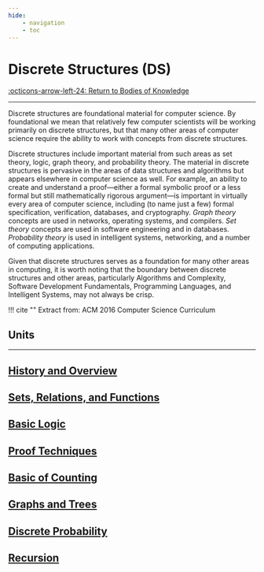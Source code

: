 ```yaml
---
hide:
    - navigation
    - toc
---
```

# Discrete Structures (DS)

[:octicons-arrow-left-24: Return to Bodies of Knowledge](/Bodies-of-Knowledge/)

---

Discrete structures are foundational material for computer science. By foundational we mean that relatively few computer scientists will be working primarily on discrete structures, but that many other areas of computer science require the ability to work with concepts from discrete structures.

Discrete structures include important material from such areas as set theory, logic, graph theory, and probability theory. The material in discrete structures is pervasive in the areas of data structures and algorithms but appears elsewhere in computer science as well. For example, an ability to create and understand a proof—either a formal symbolic proof or a less formal but still mathematically rigorous argument—is important in virtually every area of computer science, including (to name just a few) formal specification, verification, databases, and cryptography. *Graph theory* concepts are used in networks, operating systems, and compilers. *Set theory* concepts are used in software engineering and in databases. *Probability theory* is used in intelligent systems, networking, and a number of computing applications. 

Given that discrete structures serves as a foundation for many other areas in computing, it is worth noting that the boundary between discrete structures and other areas, particularly Algorithms and Complexity, Software Development Fundamentals, Programming Languages, and Intelligent Systems, may not always be crisp.

!!! cite ""
    Extract from: ACM 2016 Computer Science Curriculum

## Units

---

<div class="container px-4 py-2" id="custom-cards">
    <div class="row row-cols-1 row-cols-lg-3 align-items-stretch g-4 py-3">
        <div class="col">
            <a href="00_History-Overview">
                <div class="card card-cover h-100 overflow-hidden text-white bg-dark rounded-5 shadow-lg">
                    <div class="d-flex flex-column h-100 p-5 pb-3 text-white text-shadow-1">
                        <h2>History and Overview</h2>
                    </div>
                </div>
            </a>
        </div>
        <div class="col">
            <a href="01_Set-Relations-Functions">
                <div class="card card-cover h-100 overflow-hidden text-white bg-dark rounded-5 shadow-lg">
                    <div class="d-flex flex-column h-100 p-5 pb-3 text-white text-shadow-1">
                        <h2>Sets, Relations, and Functions</h2>
                    </div>
                </div>
            </a>
        </div>
        <div class="col">
            <a href="02_Basic-Logic">
                <div class="card card-cover h-100 overflow-hidden text-white bg-dark rounded-5 shadow-lg">
                    <div class="d-flex flex-column h-100 p-5 pb-3 text-shadow-1">
                        <h2>Basic Logic</h2>
                    </div>
                </div>
            </a>
        </div>
    </div>
    <div class="row row-cols-1 row-cols-lg-3 align-items-stretch g-4 py-3">
        <div class="col">
            <a href="03_Proof-Techniques">
                <div class="card card-cover h-100 overflow-hidden text-white bg-dark rounded-5 shadow-lg">
                    <div class="d-flex flex-column h-100 p-5 pb-3 text-white text-shadow-1">
                        <h2>Proof Techniques</h2>
                    </div>
                </div>
            </a>
        </div>
        <div class="col">
            <a href="04_Basic-Counting">
                <div class="card card-cover h-100 overflow-hidden text-white bg-dark rounded-5 shadow-lg">
                    <div class="d-flex flex-column h-100 p-5 pb-3 text-white text-shadow-1">
                        <h2>Basic of Counting</h2>
                    </div>
                </div>
            </a>
        </div>
        <div class="col">
            <a href="05_Graphs-Trees">
                <div class="card card-cover h-100 overflow-hidden text-white bg-dark rounded-5 shadow-lg">
                    <div class="d-flex flex-column h-100 p-5 pb-3 text-shadow-1">
                        <h2>Graphs and Trees</h2>
                    </div>
                </div>
            </a>
        </div>
    </div>
    <div class="row row-cols-1 row-cols-lg-2 align-items-stretch g-4 py-3">
        <div class="col">
            <a href="06_Discrete-Probability">
                <div class="card card-cover h-100 overflow-hidden text-white bg-dark rounded-5 shadow-lg">
                    <div class="d-flex flex-column h-100 p-5 pb-3 text-white text-shadow-1">
                        <h2>Discrete Probability</h2>
                    </div>
                </div>
            </a>
        </div>
        <div class="col">
            <a href="07_Recursion">
                <div class="card card-cover h-100 overflow-hidden text-white bg-dark rounded-5 shadow-lg">
                    <div class="d-flex flex-column h-100 p-5 pb-3 text-white text-shadow-1">
                        <h2>Recursion</h2>
                    </div>
                </div>
            </a>
        </div>
    </div>
</div>
